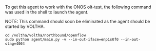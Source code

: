 
To get this agent to work with the ONOS olt-test, the following
command was used in the shell to launch the agent.

NOTE: This command should soon be eliminated as the agent should
be started by VOLTHA.

```
cd /voltha/voltha/northbound/openflow
sudo python agent/main.py -v --in-out-iface=enp1s0f0 --in-out-stag=4004
```

